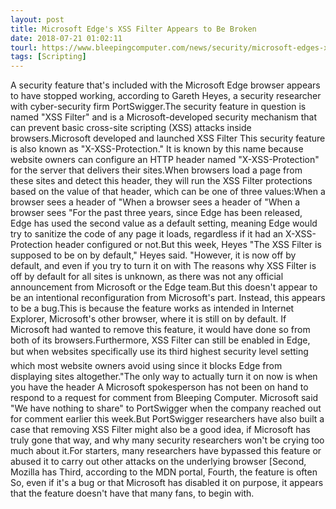 ```yaml
---
layout: post
title: Microsoft Edge's XSS Filter Appears to Be Broken
date: 2018-07-21 01:02:11
tourl: https://www.bleepingcomputer.com/news/security/microsoft-edges-xss-filter-appears-to-be-broken/
tags: [Scripting]
---
```

A security feature that's included with the Microsoft Edge browser appears to have stopped working, according to Gareth Heyes, a security researcher with cyber-security firm PortSwigger.The security feature in question is named "XSS Filter" and is a Microsoft-developed security mechanism that can prevent basic cross-site scripting (XSS) attacks inside browsers.Microsoft developed and launched XSS Filter This security feature is also known as "X-XSS-Protection." It is known by this name because website owners can configure an HTTP header named "X-XSS-Protection" for the server that delivers their sites.When browsers load a page from these sites and detect this header, they will run the XSS Filter protections based on the value of that header, which can be one of three values:When a browser sees a header of "When a browser sees a header of "When a browser sees "For the past three years, since Edge has been released, Edge has used the second value as a default setting, meaning Edge would try to sanitize the code of any page it loads, regardless if it had an X-XSS-Protection header configured or not.But this week, Heyes "The XSS Filter is supposed to be on by default," Heyes said. "However, it is now off by default, and even if you try to turn it on with The reasons why XSS Filter is off by default for all sites is unknown, as there was not any official announcement from Microsoft or the Edge team.But this doesn't appear to be an intentional reconfiguration from Microsoft's part. Instead, this appears to be a bug.This is because the feature works as intended in Internet Explorer, Microsoft's other browser, where it is still on by default. If Microsoft had wanted to remove this feature, it would have done so from both of its browsers.Furthermore, XSS Filter can still be enabled in Edge, but when websites specifically use its third highest security level setting  which most website owners avoid using since it blocks Edge from displaying sites altogether."The only way to actually turn it on now is when you have the header A Microsoft spokesperson has not been on hand to respond to a request for comment from Bleeping Computer. Microsoft said "We have nothing to share" to PortSwigger when the company reached out for comment earlier this week.But PortSwigger researchers have also built a case that removing XSS Filter might also be a good idea, if Microsoft has truly gone that way, and why many security researchers won't be crying too much about it.For starters, many researchers have bypassed this feature or abused it to carry out other attacks on the underlying browser [Second, Mozilla has Third, according to the MDN portal, Fourth, the feature is often So, even if it's a bug or that Microsoft has disabled it on purpose, it appears that the feature doesn't have that many fans, to begin with.